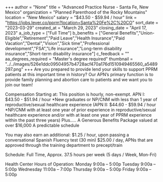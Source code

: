 +++
author = "None"
title = "Advanced Practice Nurse - Santa Fe, New Mexico"
organization = "Planned Parenthood of the Rocky Mountains"
location = "New Mexico"
salary = "$43.50 - $59.94 / hour"
link = "https://jobs.lever.co/pprm?location=Santa%20Fe%2C%20CO"
sort_date = "2023-03-29"
created_at = "March 29, 2023"
closing_date = "April 17, 2023"
a_job_type = ["Full Time"]
b_benefits = ["General Benefits","Union-Eligible","Retirement","Paid Leave","Health Insurance","Paid Vacation","Dental","Vision","Sick time","Professional development","FSA","Life insurance","Long-term disability insurance","Short-term disability insurance"]
c_feedback = ""
aa_degrees_required = "Master's degree required"
thumbnail = "../../images/526e1ddc09504957b4728acf470a176d1510949465560_a5489297.png"
+++
Are you prepared to provide lend your skills to support PPRM patients at this important time in history? Our APN’s primary function is to provide family planning and abortion care to patients and we want you to join our team! 
 
Compensation Starting at:
This position is hourly, non-exempt.
APN I: $43.50 - $51.94 / hour *New graduates or NP/CNM with less than 1 year of reproductive/sexual healthcare experience
(APN II: $44.60 - $59.94 / hour *NP/CNM with at least one year of prior experience in reproductive/sexual healthcare experience and/or with at least one year of PPRM experience within the past three years)
Plus…..
A Generous Benefits Package valued at over $16,000
A predictable schedule
 
You may also earn an additional: 
$1.25 / hour, upon passing a conversational Spanish Fluency test (30 min) 
$25.00 / day, APNs that are approved through the training department to precept/train 
 
Schedule: Full Time, Approx. 37.5 hours per week 
(5 days / Week, Mon-Fri)

Health Center Hours of Operation: 
Monday 9:00a – 5:00p
Tuesday 9:00a – 5:00p
Wednesday 11:00a – 7:00p
Thursday 9:00a – 5:00p
Friday  9:00a – 5:00p